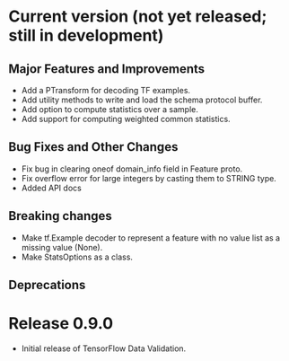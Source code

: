 # Current version (not yet released; still in development)

## Major Features and Improvements

* Add a PTransform for decoding TF examples.
* Add utility methods to write and load the schema protocol buffer.
* Add option to compute statistics over a sample.
* Add support for computing weighted common statistics.

## Bug Fixes and Other Changes

* Fix bug in clearing oneof domain\_info field in Feature proto.
* Fix overflow error for large integers by casting them to STRING type.
* Added API docs

## Breaking changes

* Make tf.Example decoder to represent a feature with no value list as a
  missing value (None).
* Make StatsOptions as a class.

## Deprecations

# Release 0.9.0

* Initial release of TensorFlow Data Validation.
